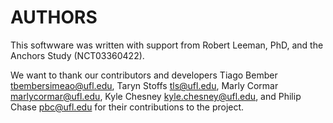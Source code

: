 # AUTHORS

This softwware was written with support from Robert Leeman, PhD, and the Anchors Study (NCT03360422).

We want to thank our contributors and developers Tiago Bember tbembersimeao@ufl.edu, Taryn Stoffs tls@ufl.edu, Marly Cormar marlycormar@ufl.edu, Kyle Chesney kyle.chesney@ufl.edu, and Philip Chase pbc@ufl.edu for their contributions to the project.
